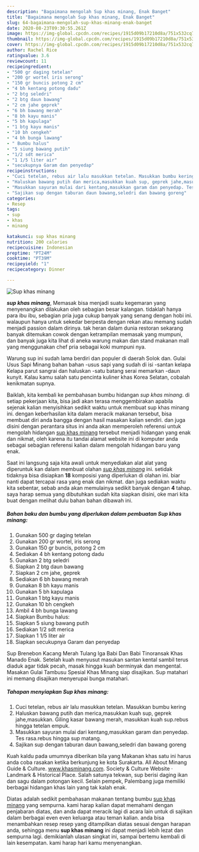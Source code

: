 ```yaml
---
description: "Bagaimana mengolah Sup khas minang, Enak Banget"
title: "Bagaimana mengolah Sup khas minang, Enak Banget"
slug: 64-bagaimana-mengolah-sup-khas-minang-enak-banget
date: 2020-08-23T09:30:55.261Z
image: https://img-global.cpcdn.com/recipes/1915d09b17210d8a/751x532cq70/sup-khas-minang-foto-resep-utama.jpg
thumbnail: https://img-global.cpcdn.com/recipes/1915d09b17210d8a/751x532cq70/sup-khas-minang-foto-resep-utama.jpg
cover: https://img-global.cpcdn.com/recipes/1915d09b17210d8a/751x532cq70/sup-khas-minang-foto-resep-utama.jpg
author: Rachel Rice
ratingvalue: 3.6
reviewcount: 11
recipeingredient:
- "500 gr daging tetelan"
- "200 gr wortel iris serong"
- "150 gr buncis potong 2 cm"
- "4 bh kentang potong dadu"
- "2 btg seledri"
- "2 btg daun bawang"
- "2 cm jahe geprek"
- "6 bh bawang merah"
- "8 bh kayu manis"
- "5 bh kapulaga"
- "1 btg kayu manis"
- "10 bh cengkeh"
- "4 bh bunga lawang"
- " Bumbu halus"
- "5 siung bawang putih"
- "1/2 sdt merica"
- "1 1/5 liter air"
- "secukupnya Garam dan penyedap"
recipeinstructions:
- "Cuci tetelan, rebus air lalu masukkan tetelan. Masukkan bumbu kering"
- "Haluskan bawang putih dan merica,masukkan kuah sup, geprek jahe,masukkan. Giling kasar bawang merah, masukkan kuah sup.rebus hingga tetelan empuk."
- "Masukkan sayuran mulai dari kentang,masukkan garam dan penyedap. Tes rasa.rebus hingga sup matang."
- "Sajikan sup dengan taburan daun bawang,seledri dan bawang goreng"
categories:
- Resep
tags:
- sup
- khas
- minang

katakunci: sup khas minang 
nutrition: 200 calories
recipecuisine: Indonesian
preptime: "PT24M"
cooktime: "PT39M"
recipeyield: "1"
recipecategory: Dinner

---
```



![Sup khas minang](https://img-global.cpcdn.com/recipes/1915d09b17210d8a/751x532cq70/sup-khas-minang-foto-resep-utama.jpg)

<b><i>sup khas minang</i></b>, Memasak bisa menjadi suatu kegemaran yang menyenangkan dilakukan oleh sebagian besar kalangan. tidaklah hanya para ibu ibu, sebagian pria juga cukup banyak yang senang dengan hobi ini. walaupun hanya untuk sekedar berpesta dengan rekan atau memang sudah menjadi passion dalam dirinya. tak heran dalam dunia restoran sekarang banyak ditemukan cowok dengan ketrampilan memasak yang mumpuni, dan banyak juga kita lihat di aneka warung makan dan stand makanan mall yang menggunakan chef pria sebagai koki mumpuni nya.

Warung sup ini sudah lama berdiri dan populer di daerah Solok dan. Gulai Usus Sapi Minang bahan bahan -usus sapi yang sudah di isi -santan kelapa Kelapa parut sangrai dan haluskan -satu batang serai memarkan -daun kunyit. Kalau kamu salah satu pencinta kuliner khas Korea Selatan, cobalah kenikmatan supnya.

Baiklah, kita kembali ke pembahasan bumbu hidangan <i>sup khas minang</i>. di setiap pekerjaan kita, bisa jadi akan terasa menggembirakan apabila sejenak kalian menyisihkan sedikit waktu untuk membuat sup khas minang ini. dengan keberhasilan kita dalam meracik makanan tersebut, bisa membuat diri anda bangga dengan hasil masakan kalian sendiri. dan juga disini dengan perantara situs ini anda akan memperoleh referensi untuk mengolah hidangan <u>sup khas minang</u> tersebut menjadi hidangan yang enak dan nikmat, oleh karena itu tandai alamat website ini di komputer anda sebagai sebagian referensi kalian dalam mengolah hidangan baru yang enak.


Saat ini langsung saja kita awali untuk menyediakan alat alat yang diperuntuk kan dalam membuat olahan <u><i>sup khas minang</i></u> ini. setidak tidaknya bisa disiapkan <b>18</b> komposisi yang diperlukan di olahan ini. biar nanti dapat tercapai rasa yang enak dan nikmat. dan juga sediakan waktu kita sebentar, sebab anda akan memulainya sedikit banyak dengan <b>4</b> tahap. saya harap semua yang dibutuhkan sudah kita siapkan disini, oke mari kita buat dengan melihat dulu bahan bahan dibawah ini.

<!--inarticleads1-->

##### Bahan baku dan bumbu yang diperlukan dalam pembuatan Sup khas minang:

1. Gunakan 500 gr daging tetelan
1. Gunakan 200 gr wortel, iris serong
1. Gunakan 150 gr buncis, potong 2 cm
1. Sediakan 4 bh kentang potong dadu
1. Gunakan 2 btg seledri
1. Siapkan 2 btg daun bawang
1. Siapkan 2 cm jahe, geprek
1. Sediakan 6 bh bawang merah
1. Gunakan 8 bh kayu manis
1. Gunakan 5 bh kapulaga
1. Gunakan 1 btg kayu manis
1. Gunakan 10 bh cengkeh
1. Ambil 4 bh bunga lawang
1. Siapkan  Bumbu halus:
1. Siapkan 5 siung bawang putih
1. Sediakan 1/2 sdt merica
1. Siapkan 1 1/5 liter air
1. Siapkan secukupnya Garam dan penyedap


Sup Brenebon Kacang Merah Tulang Iga Babi Dan Babi Tinoransak Khas Manado Enak. Setelah kuah menyusut masukan santan kental sambil terus diaduk agar tidak pecah, masak hingga kuah berminyak dan mengental. Masakan Gulai Tambusu Spesial Khas Minang siap disajikan. Sup matahari ini memang disajikan menyerupai bunga matahari. 

<!--inarticleads2-->

##### Tahapan menyiapkan Sup khas minang:

1. Cuci tetelan, rebus air lalu masukkan tetelan. Masukkan bumbu kering
1. Haluskan bawang putih dan merica,masukkan kuah sup, geprek jahe,masukkan. Giling kasar bawang merah, masukkan kuah sup.rebus hingga tetelan empuk.
1. Masukkan sayuran mulai dari kentang,masukkan garam dan penyedap. Tes rasa.rebus hingga sup matang.
1. Sajikan sup dengan taburan daun bawang,seledri dan bawang goreng


Kuah kaldu pada umumnya diberikan bila yang Makanan khas satu ini harus anda coba rasakan ketika berkunjung ke kota Surakarta. All About Minang Guide &amp; Culture. www.khasminang.com. Society &amp; Culture Website · Landmark &amp; Historical Place. Salah satunya tekwan, sup berisi daging ikan dan sagu dalam potongan kecil. Selain pempek, Palembang juga memiliki berbagai hidangan khas lain yang tak kalah enak. 

Diatas adalah sedikit pembahasan makanan tentang bumbu <u>sup khas minang</u> yang sempurna. kami harap kalian dapat memahami dengan penjabaran diatas, dan anda dapat meracik lagi di acara lain untuk di sajikan dalam berbagai even even keluarga atau teman kalian. anda bisa menambahkan resep resep yang ditampilkan diatas sesuai dengan harapan anda, sehingga menu <b>sup khas minang</b> ini dapat menjadi lebih lezat dan sempurna lagi. demikianlah ulasan singkat ini, sampai bertemu kembali di lain kesempatan. kami harap hari kamu menyenangkan.
